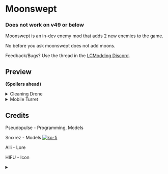 # Moonswept

### Does not work on v49 or below

Moonswept is an in-dev enemy mod that adds 2 new enemies to the game.

No before you ask moonswept does not add moons.

Feedback/Bugs? Use the thread in the [LCModding Discord](https://discord.gg/lcmod).

## Preview

**(Spoilers ahead)**

<details>
  <summary>Cleaning Drone</summary>

![](https://i.postimg.cc/rFt5XxRX/Joe-Good-Meal-fotor-bg-remover-20240416145827-3.png)

```
S.D.L (Sigurd’s Danger Level): 5%

Cleaning drones are small, aerial machines that were built to handle infestation within the facilities. They slowly roam around the building, dispensing a fog of highly concentrated TZP chemicals. The purpose of this fog was to kill invasive insects, however, they seem to have long since grown resistant to it, even using it to their advantage at times as a place to hide.

When first encountering this machine, we saw tons of thick fog, so we decided to take a risk and venture through it. We couldn’t see a thing,  and we could barely breathe. It seems to give a much stronger effect compared to our TZP inhalers, and we struggled to walk well after. Once we got to the other side of the fog, we encountered the cleaner, releasing the gas as it sporadically flew around. When one of us struck the machine, it released a large amount of the chemical and quickly darted away.

There seems to be no evidence of who made these devices.
```

</details>

<details>
  <summary>Mobile Turret</summary>

![](https://i.postimg.cc/xTjZJ4Kc/untitled-removebg-preview-2.png)

```
S.D.L (Sigurd’s Danger Level): 65%

This joke of a machine is what I've come to call the Mobile Turret.

It patrols the halls of the facilities, beaming a red spotlight from the tip of its barrel. It aimlessly roams around, until it spots a person. Once it gets within a short range of its target, it stops moving, aims, then starts firing. Thankfully, it’s much weaker in damage and slower to lock on than a normal turret. However, the turret also seems to have a tighter, longer range than its stationary counterpart, able to gun down entire an entire hallway. It seems to stop attempting to aim once it begins firing, just shooting indiscriminately in that direction. However, still keep your guard up around this thing, for if you underestimate it, your life may come to an end quickly.

The exterior of the machine seems to be identical to the stationary turrets we find around the facilities, and its mobile mount has no identifying information on who may have modified it.
```

</details>

## Credits

Pseudopulse - Programming, Models

Smxrez - Models [![ko-fi](https://i.postimg.cc/kGvcFfm9/64f1a9ddd0246590df69e9ef-ko-fi-logo-02-p-500-2.png)](https://ko-fi.com/smxrez)

Alli - Lore

HIFU - Icon

<details>
  <summary></summary>

![](https://i.postimg.cc/g07GZDB7/MOONSWEEP.gif)

</details>
